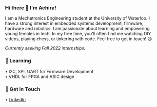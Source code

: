 ### Hi there  👋   I'm Achira!
<!--
**achirasarker/achirasarker** is a ✨ _special_ ✨ repository because its `README.md` (this file) appears on your GitHub profile.

Here are some ideas to get you started:
     
- 🔭 I’m currently working on ...
- 🌱 I’m currently learning ...
- 👯 I’m looking to collaborate on ...
- 🤔 I’m looking for help with ...
- 💬 Ask me about ...
- 📫 How to reach me: ...
- 😄 Pronouns: ...
- ⚡ Fun fact: ...
-->

I am a Mechatronics Engineering student at the University of Waterloo. I have a strong interest in embedded systems development, firmware, hardware and robotics. I am passionate about learning and empowering young females in tech. In my free time, you'll often find me watching DIY videos, playing chess, or tinkering with code. Feel free to get in touch! 😄<br>

<i>Currently seeking Fall 2022 internships.</i>

### 🌱 Learning
• I2C, SPI, UART for Firmware Development <br>
• VHDL for FPGA and ASIC design 

### 💬 Get In Touch 
• <a href="https://www.linkedin.com/in/achirasarker/">LinkedIn</a> <br>
